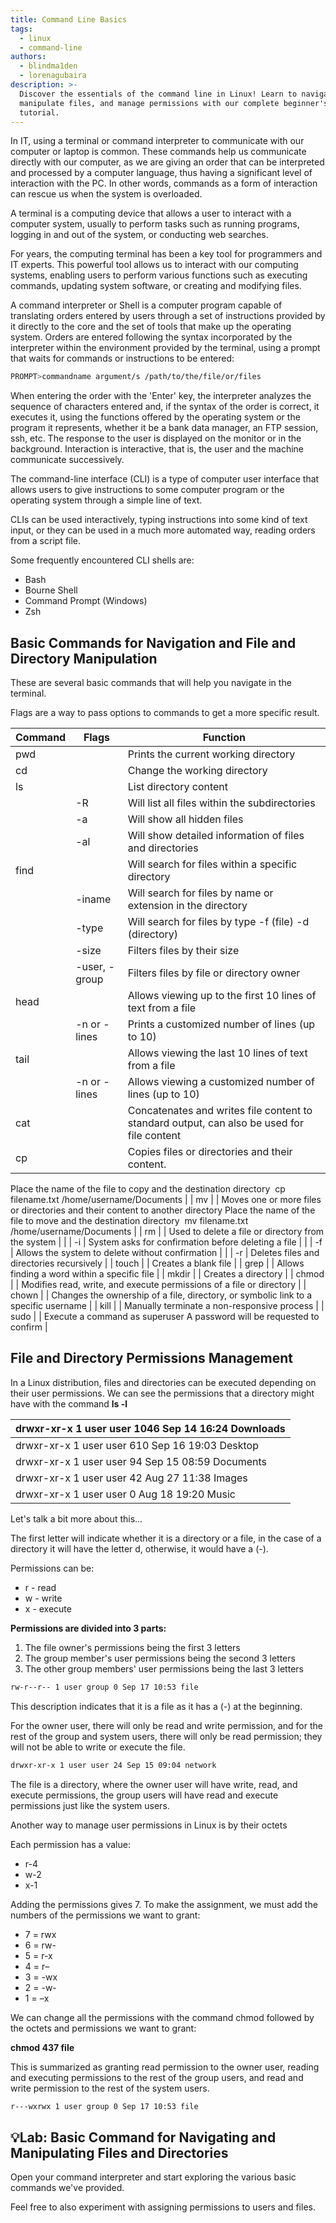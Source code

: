 ```yaml
---
title: Command Line Basics
tags:
  - linux
  - command-line
authors:
  - blindma1den
  - lorenagubaira
description: >-
  Discover the essentials of the command line in Linux! Learn to navigate,
  manipulate files, and manage permissions with our complete beginner's
  tutorial.
---
```

In IT, using a terminal or command interpreter to communicate with our computer or laptop is common. These commands help us communicate directly with our computer, as we are giving an order that can be interpreted and processed by a computer language, thus having a significant level of interaction with the PC. In other words, commands as a form of interaction can rescue us when the system is overloaded.

A terminal is a computing device that allows a user to interact with a computer system, usually to perform tasks such as running programs, logging in and out of the system, or conducting web searches.

For years, the computing terminal has been a key tool for programmers and IT experts. This powerful tool allows us to interact with our computing systems, enabling users to perform various functions such as executing commands, updating system software, or creating and modifying files.

A command interpreter or Shell is a computer program capable of translating orders entered by users through a set of instructions provided by it directly to the core and the set of tools that make up the operating system. Orders are entered following the syntax incorporated by the interpreter within the environment provided by the terminal, using a prompt that waits for commands or instructions to be entered:

```bash
PROMPT>commandname argument/s /path/to/the/file/or/files
```

When entering the order with the 'Enter' key, the interpreter analyzes the sequence of characters entered and, if the syntax of the order is correct, it executes it, using the functions offered by the operating system or the program it represents, whether it be a bank data manager, an FTP session, ssh, etc. The response to the user is displayed on the monitor or in the background. Interaction is interactive, that is, the user and the machine communicate successively.

The command-line interface (CLI) is a type of computer user interface that allows users to give instructions to some computer program or the operating system through a simple line of text.

CLIs can be used interactively, typing instructions into some kind of text input, or they can be used in a much more automated way, reading orders from a script file.

Some frequently encountered CLI shells are:

- Bash
- Bourne Shell
- Command Prompt (Windows)
- Zsh

## Basic Commands for Navigation and File and Directory Manipulation

These are several basic commands that will help you navigate in the terminal.

Flags are a way to pass options to commands to get a more specific result.

| Command | Flags | Function |
| --- | --- | --- |
| pwd |  | Prints the current working directory |
| cd |  | Change the working directory |
| ls |  | List directory content |
|  | -R | Will list all files within the subdirectories |
|  | -a | Will show all hidden files |
|  | -al | Will show detailed information of files and directories |
| find |  | Will search for files within a specific directory |
|  | -iname | Will search for files by name or extension in the directory |
|  | -type | Will search for files by type -f (file) -d (directory) |
|  | -size | Filters files by their size |
|  | -user, -group | Filters files by file or directory owner |
| head |  | Allows viewing up to the first 10 lines of text from a file |
|  | -n or -lines | Prints a customized number of lines (up to 10) |
| tail |  | Allows viewing the last 10 lines of text from a file |
|  | -n or -lines | Allows viewing a customized number of lines (up to 10) |
| cat |  | Concatenates and writes file content to standard output, can also be used for file content |
| cp |  | Copies files or directories and their content.
Place the name of the file to copy and the destination directory 
cp filename.txt /home/username/Documents |
| mv |  | Moves one or more files or directories and their content to another directory
Place the name of the file to move and the destination directory 
mv filename.txt /home/username/Documents |
| rm |  | Used to delete a file or directory from the system |
|  | -i | System asks for confirmation before deleting a file |
|  | -f | Allows the system to delete without confirmation |
|  | -r | Deletes files and directories recursively |
| touch |  | Creates a blank file |
| grep |  | Allows finding a word within a specific file |
| mkdir |  | Creates a directory |
| chmod |  | Modifies read, write, and execute permissions of a file or directory |
| chown |  | Changes the ownership of a file, directory, or symbolic link to a specific username |
| kill |  | Manually terminate a non-responsive process |
| sudo |  | Execute a command as superuser
A password will be requested to confirm |

## File and Directory Permissions Management

In a Linux distribution, files and directories can be executed depending on their user permissions. We can see the permissions that a directory might have with the command **ls -l**

| drwxr-xr-x 1 user user 1046 Sep 14 16:24 Downloads |
| --- |
| drwxr-xr-x 1 user user 610 Sep 16 19:03 Desktop |
| drwxr-xr-x 1 user user 94 Sep 15 08:59 Documents |
| drwxr-xr-x 1 user user 42 Aug 27 11:38 Images |
| drwxr-xr-x 1 user user 0 Aug 18 19:20 Music |

Let's talk a bit more about this...

The first letter will indicate whether it is a directory or a file, in the case of a directory it will have the letter d, otherwise, it would have a (-).

Permissions can be:

- r - read
- w - write
- x - execute

**Permissions are divided into 3 parts:**

1. The file owner's permissions being the first 3 letters
2. The group member's user permissions being the second 3 letters
3. The other group members' user permissions being the last 3 letters

```bash
rw-r--r-- 1 user group 0 Sep 17 10:53 file
```

This description indicates that it is a file as it has a (-) at the beginning.

For the owner user, there will only be read and write permission, and for the rest of the group and system users, there will only be read permission; they will not be able to write or execute the file.

```bash
drwxr-xr-x 1 user user 24 Sep 15 09:04 network
```

The file is a directory, where the owner user will have write, read, and execute permissions, the group users will have read and execute permissions just like the system users.

Another way to manage user permissions in Linux is by their octets

Each permission has a value:

- r-4
- w-2
- x-1

Adding the permissions gives 7. To make the assignment, we must add the numbers of the permissions we want to grant:

- 7 = rwx
- 6 = rw-
- 5 = r-x
- 4 = r–
- 3 = -wx
- 2 = -w-
- 1 = –x

We can change all the permissions with the command chmod followed by the octets and permissions we want to grant:

**chmod 437 file**

This is summarized as granting read permission to the owner user, reading and executing permissions to the rest of the group users, and read and write permission to the rest of the system users.

```bash
r---wxrwx 1 user group 0 Sep 17 10:53 file
```

## 💡Lab: Basic Command for Navigating and Manipulating Files and Directories

Open your command interpreter and start exploring the various basic commands we've provided.

Feel free to also experiment with assigning permissions to users and files.
